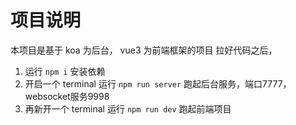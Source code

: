 # 项目说明
本项目是基于 koa 为后台， vue3 为前端框架的项目
拉好代码之后，
1. 运行 `npm i` 安装依赖
2. 开启一个 terminal 运行 `npm run server` 跑起后台服务，端口7777，websocket服务9998
3. 再新开一个 terminal 运行 `npm run dev` 跑起前端项目
